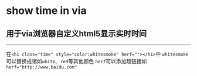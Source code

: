 # show time in via
## 用于via浏览器自定义html5显示实时时间
---
 在`<h1 class="time" style="color:whitesmoke" herf=""></h1>`中
 `whitesmoke`可以替换成诸如`white`、`red`等其他颜色
 `herf`可以添加超链接如`herf="http://www.baidu.com"`
 
